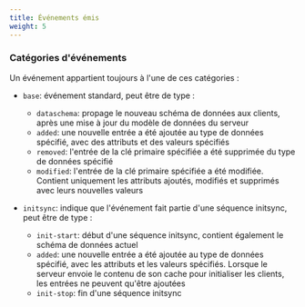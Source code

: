 ```yaml
---
title: Événements émis
weight: 5
---
```


### Catégories d'événements

Un événement appartient toujours à l'une de ces catégories :

- `base`: événement standard, peut être de type :
  - `dataschema`: propage le nouveau schéma de données aux clients, après une mise à jour du modèle de données du serveur
  - `added`: une nouvelle entrée a été ajoutée au type de données spécifié, avec des attributs et des valeurs spécifiés
  - `removed`: l'entrée de la clé primaire spécifiée a été supprimée du type de données spécifié
  - `modified`: l'entrée de la clé primaire spécifiée a été modifiée. Contient uniquement les attributs ajoutés, modifiés et supprimés avec leurs nouvelles valeurs

- `initsync`: indique que l'événement fait partie d'une séquence initsync, peut être de type :
  - `init-start`: début d'une séquence initsync, contient également le schéma de données actuel
  - `added`: une nouvelle entrée a été ajoutée au type de données spécifié, avec les attributs et les valeurs spécifiés. Lorsque le serveur envoie le contenu de son cache pour initialiser les clients, les entrées ne peuvent qu'être ajoutées
  - `init-stop`: fin d'une séquence initsync
